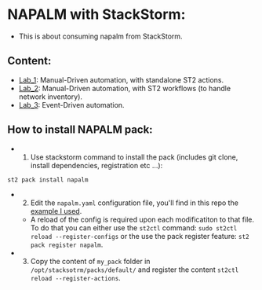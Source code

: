 # NAPALM with StackStorm:
- This is about consuming napalm from StackStorm.

## Content:

- [Lab_1](https://github.com/mab27/napalm/tree/master/labs/03-napalm-stackstorm/lab_1): Manual-Driven automation, with standalone ST2 actions.
- [Lab_2](https://github.com/mab27/napalm/tree/master/labs/03-napalm-stackstorm/lab_2): Manual-Driven automation, with ST2 workflows (to handle network inventory).
- [Lab_3](https://github.com/mab27/napalm/tree/master/labs/03-napalm-stackstorm/lab_3): Event-Driven automation.


## How to install NAPALM pack:
- 1) Use stackstorm command to install the pack (includes git clone, install dependencies, registration etc ...):
```
st2 pack install napalm
```
- 2) Edit the ```napalm.yaml``` configuration file, you'll find in this repo the [example I used]().
	- A reload of the config is required upon each modificatiton to that file. To do that you can either use the ```st2ctl``` command: ```sudo st2ctl reload --register-configs``` or the use the pack register feature: ```st2 pack register napalm```.
- 3) Copy the content of ```my_pack``` folder in ```/opt/stacksotrm/packs/default/``` and register the content ```st2ctl reload --register-actions```.

